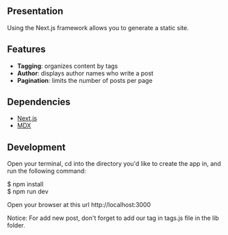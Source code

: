 
## Presentation 

Using the Next.js framework allows you to generate a static site.

## Features

- **Tagging**: organizes content by tags
- **Author**: displays author names who write a post
- **Pagination**: limits the number of posts per page

## Dependencies

- [Next.js](https://nextjs.org/)
- [MDX](https://mdxjs.com/)


## Development 

Open your terminal, cd into the directory you'd like to create the app in, and run the following command:  

$ npm install  
$ npm run dev 
 
Open your browser at this url http://localhost:3000 

Notice: For add new post, don't forget to add our tag in tags.js file in the lib folder.


